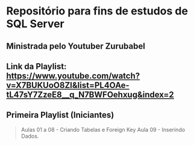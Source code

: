# Repositório para fins de estudos de SQL Server

## Ministrada pelo Youtuber Zurubabel
## Link da Playlist: https://www.youtube.com/watch?v=X7BUKUoO8ZI&list=PL4OAe-tL47sY7ZzeE8__q_N7BWFOehxug&index=2


## Primeira Playlist (Iniciantes)

>Aulas 01 a 08 - Criando Tabelas e Foreign Key
>Aula 09 - Inserindo Dados.
